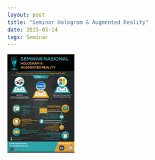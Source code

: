 ```yaml
---
layout: post
title: "Seminar Hologram & Augmented Reality"
date: 2015-05-14
tags: Seminar
---
```

![](/gambar/semnas-hologram-augmented-reality.jpg)
